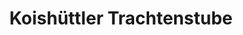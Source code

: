 ---
title: "Koishüttler Trachtenstube"
url: /neuschoenau/koishuettler-trachtenstube/
shop: Kleidung
---